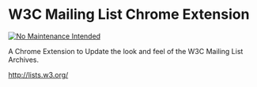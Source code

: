 W3C Mailing List Chrome Extension
==========================

[![No Maintenance Intended](http://unmaintained.tech/badge.svg)](http://unmaintained.tech/)

A Chrome Extension to Update the look and feel of the W3C Mailing List Archives.

http://lists.w3.org/


